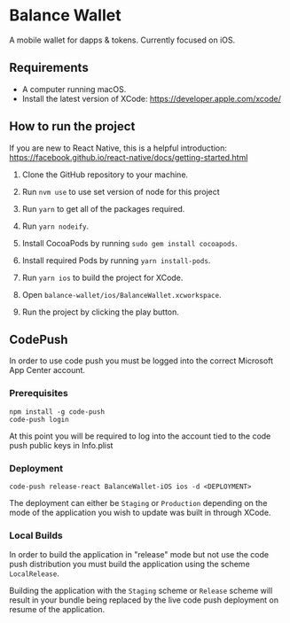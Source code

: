 # Balance Wallet

A mobile wallet for dapps &amp; tokens. Currently focused on iOS.

## Requirements

* A computer running macOS.
* Install the latest version of XCode: https://developer.apple.com/xcode/

## How to run the project

If you are new to React Native, this is a helpful introduction: https://facebook.github.io/react-native/docs/getting-started.html

1. Clone the GitHub repository to your machine.

2. Run `nvm use` to use set version of node for this project

3. Run `yarn` to get all of the packages required.

4. Run `yarn nodeify`.

5. Install CocoaPods by running `sudo gem install cocoapods`.

6. Install required Pods by running `yarn install-pods`.

7. Run `yarn ios` to build the project for XCode.

8. Open `balance-wallet/ios/BalanceWallet.xcworkspace`.

9. Run the project by clicking the play button.

## CodePush

In order to use code push you must be logged into the correct Microsoft App Center account.

### Prerequisites
```
npm install -g code-push
code-push login
```

At this point you will be required to log into the account tied to the code push public keys in Info.plist

### Deployment
```
code-push release-react BalanceWallet-iOS ios -d <DEPLOYMENT>
```

The deployment can either be `Staging` or `Production` depending on the mode of the application you wish to update was built in through XCode.

### Local Builds

In order to build the application in "release" mode but not use the code push distribution you must build the application using the scheme `LocalRelease`.

Building the application with the `Staging` scheme or `Release` scheme will result in your bundle being replaced by the live code push deployment on resume of the application.
